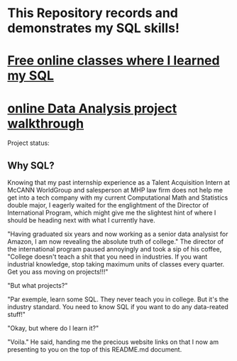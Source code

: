 # This Repository records and demonstrates my SQL skills!
# [Free online classes where I learned my SQL](https://www.youtube.com/watch?v=HXV3zeQKqGY)
# [online Data Analysis project walkthrough](https://www.youtube.com/watch?v=qfyynHBFOsM)

Project status: 

## Why SQL?
Knowing that my past internship experience as a Talent Acquisition Intern at McCANN WorldGroup and salesperson at MHP law firm does not help me get into a tech company with my current Computational Math and Statistics double major, I eagerly waited for the englightment of the Director of International Program, which might give me the slightest hint of where I should be heading next with what I currently have.

"Having graduated six years and now working as a senior data analysist for Amazon, I am now revealing the absolute truth of college." The director of the international program paused annoyingly and took a sip of his coffee, "College doesn't teach a shit that you need in industries. If you want industrial knowledge, stop taking maximum units of classes every quarter. Get you ass moving on projects!!!"

"But what projects?"

"Par exemple, learn some SQL. They never teach you in college. But it's the industry standard. You need to know SQL if you want to do any data-reated stuff!"

"Okay, but where do I learn it?"

"Voila." He said, handing me the precious website links on that I now am presenting to you on the top of this README.md document.


